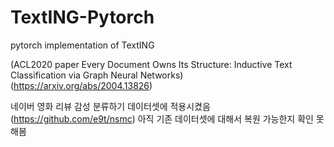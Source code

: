 # TextING-Pytorch
pytorch implementation of TextING

(ACL2020 paper Every Document Owns Its Structure: Inductive Text Classification via Graph Neural Networks)
(https://arxiv.org/abs/2004.13826)

네이버 영화 리뷰 감성 분류하기 데이터셋에 적용시켰음 (https://github.com/e9t/nsmc)
아직 기존 데이터셋에 대해서 복원 가능한지 확인 못해봄

